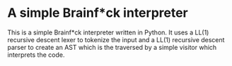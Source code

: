 # A simple Brainf*ck interpreter

This is a simple Brainf*ck interpreter written in Python.
It uses a LL(1) recursive descent lexer to tokenize the input and a
LL(1) recursive descent parser to create an AST which is the traversed
by a simple visitor which interprets the code.